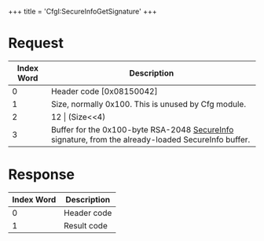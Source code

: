 +++
title = 'CfgI:SecureInfoGetSignature'
+++

# Request

| Index Word | Description                                                                                                                               |
|------------|-------------------------------------------------------------------------------------------------------------------------------------------|
| 0          | Header code \[0x08150042\]                                                                                                                |
| 1          | Size, normally 0x100. This is unused by Cfg module.                                                                                       |
| 2          | 12 \| (Size\<\<4)                                                                                                                         |
| 3          | Buffer for the 0x100-byte RSA-2048 [SecureInfo](Nandrw/sys/SecureInfo_A "wikilink") signature, from the already-loaded SecureInfo buffer. |

# Response

| Index Word | Description |
|------------|-------------|
| 0          | Header code |
| 1          | Result code |
